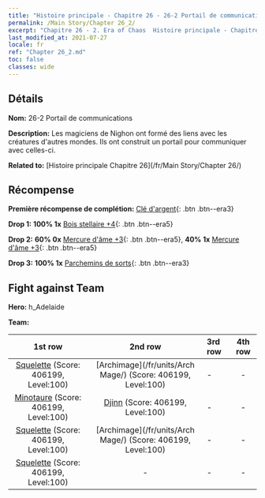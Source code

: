 ```yaml
---
title: "Histoire principale - Chapitre 26 - 26-2 Portail de communications"
permalink: /Main Story/Chapter 26_2/
excerpt: "Chapitre 26 - 2. Era of Chaos  Histoire principale - Chapitre 26_2. 26-2 Portail de communications"
last_modified_at: 2021-07-27
locale: fr
ref: "Chapter 26_2.md"
toc: false
classes: wide
---
```


## Détails

 **Nom:** 26-2 Portail de communications

 **Description:** Les magiciens de Nighon ont formé des liens avec les créatures d'autres mondes. Ils ont construit un portail pour communiquer avec celles-ci.

 **Related to:** [Histoire principale Chapitre 26](/fr/Main Story/Chapter 26/)

## Récompense

 **Première récompense de complétion:** [Clé d'argent](/ItemsFR/con_693/){: .btn .btn--era3}

 **Drop 1:** **100% 1x** [Bois stellaire +4](/ItemsFR/mat_90/){: .btn .btn--era5}

 **Drop 2:** **60% 0x** [Mercure d'âme +3](/ItemsFR/mat_84/){: .btn .btn--era5}, **40% 1x** [Mercure d'âme +3](/ItemsFR/mat_84/){: .btn .btn--era5}

 **Drop 3:** **100% 1x** [Parchemins de sorts](/ItemsFR/con_694/){: .btn .btn--era3}


## Fight against Team
 **Hero:** h_Adelaide

 **Team:**


  | 1st row | 2nd row | 3rd row | 4th row |
  |:----:|:----:|:----|:----:|
  | [Squelette](/fr/units/Skeleton/) (Score: 406199, Level:100)  | [Archimage](/fr/units/Arch Mage/) (Score: 406199, Level:100)  | - | - |
  | [Minotaure](/fr/units/Minotaur/) (Score: 406199, Level:100)  | [Djinn](/fr/units/Genie/) (Score: 406199, Level:100)  | - | - |
  | [Squelette](/fr/units/Skeleton/) (Score: 406199, Level:100)  | [Archimage](/fr/units/Arch Mage/) (Score: 406199, Level:100)  | - | - |
  | [Squelette](/fr/units/Skeleton/) (Score: 406199, Level:100)  | - | - | - |


